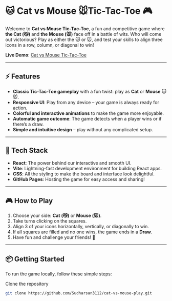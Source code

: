 # 🐱 **Cat vs Mouse** 🐭Tic-Tac-Toe 🎮

Welcome to **Cat vs Mouse Tic-Tac-Toe**, a fun and competitive game where **the Cat (😼)** and **the Mouse (🐭)** face off in a battle of wits. Who will come out victorious? Play as either the 🐱 or 🐭, and test your skills to align three icons in a row, column, or diagonal to win!

**Live Demo**: [Cat vs Mouse Tic-Tac-Toe](https://cat-vs-mouse-play.onrender.com/)

---

## ⚡ Features

- **Classic Tic-Tac-Toe gameplay** with a fun twist: play as **Cat** or **Mouse** 🐱🐭.
- **Responsive UI**: Play from any device – your game is always ready for action.
- **Colorful and interactive animations** to make the game more enjoyable.
- **Automatic game outcome**: The game detects when a player wins or if there’s a draw.
- **Simple and intuitive design** – play without any complicated setup.

---

## 🚀 Tech Stack

- **React**: The power behind our interactive and smooth UI.
- **Vite**: Lightning-fast development environment for building React apps.
- **CSS**: All the styling to make the board and interface look delightful.
- **GitHub Pages**: Hosting the game for easy access and sharing!

---

## 🎮 How to Play

1. Choose your side: **Cat (😼)** or **Mouse (🐭)**.
2. Take turns clicking on the squares.
3. Align 3 of your icons horizontally, vertically, or diagonally to win.
4. If all squares are filled and no one wins, the game ends in a **Draw**.
5. Have fun and challenge your friends! 🐾

---

## 📦 Getting Started

To run the game locally, follow these simple steps:

Clone the repository

```bash
git clone https://github.com/Sudharsan3112/cat-vs-mouse-play.git
